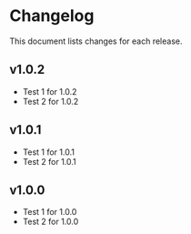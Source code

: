 # Changelog
This document lists changes for each release.

## v1.0.2
- Test 1 for 1.0.2
- Test 2 for 1.0.2

## v1.0.1
- Test 1 for 1.0.1
- Test 2 for 1.0.1

## v1.0.0
- Test 1 for 1.0.0
- Test 2 for 1.0.0
